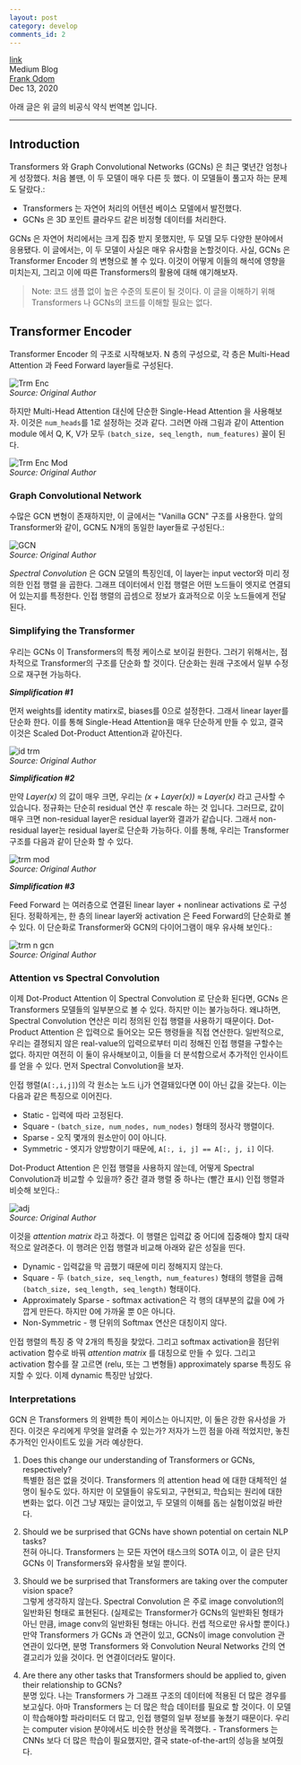 ```yaml
---
layout: post
category: develop
comments_id: 2
---
```

[link](https://medium.com/the-dl/transformers-viewed-as-generalizations-of-gcns-afe3b595c903)  
Medium Blog  
[Frank Odom](https://frank-odom.medium.com/?source=post_page-----afe3b595c903--------------------------------)  
Dec 13, 2020

아래 글은 위 글의 비공식 약식 번역본 입니다.


-----------------------------------------------------

## Introduction

Transformers 와 Graph Convolutional Networks (GCNs) 은 최근 몇년간 엄청나게 성장했다. 처음 볼땐, 이 두 모델이 매우 다른 듯 했다. 이 모델들이 풀고자 하는 문제도 달랐다.:
* Transformers 는 자연어 처리의 어텐션 베이스 모델에서 발전했다.
* GCNs 은 3D 포인트 클라우드 같은 비정형 데이터를 처리한다.

GCNs 은 자연어 처리에서는 크게 집중 받지 못했지만, 두 모델 모두 다양한 분야에서 응용됐다. 이 글에서는, 이 두 모델이 사실은 매우 유사함을 논할것이다. 사실, GCNs 은 Transformer Encoder 의 변형으로 볼 수 있다. 이것이 어떻게 이들의 해석에 영향을 미치는지, 그리고 이에 따른 Transformers의 활용에 대해 얘기해보자.

> Note: 코드 샘플 없이 높은 수준의 토론이 될 것이다. 이 글을 이해하기 위해 Transformers 나 GCNs의 코드를 이해할 필요는 없다.

## Transformer Encoder

Transformer Encoder 의 구조로 시작해보자. N 층의 구성으로, 각 층은 Multi-Head Attention 과 Feed Forward layer들로 구성된다.

![Trm Enc](https://miro.medium.com/max/552/1*_dSdZfMV8CPOFVv6CWKf3g.png)  
*Source: Original Author*

하지만 Multi-Head Attention 대신에 단순한 Single-Head Attention 을 사용해보자. 이것은 ```num_heads```를 1로 설정하는 것과 같다. 그러면 아래 그림과 같이 Attention module 에서 Q, K, V가 모두 ```(batch_size, seq_length, num_features)``` 꼴이 된다.

![Trm Enc Mod](https://miro.medium.com/max/607/1*YKcSZzALwwpIFBaiaR-0fQ.png)  
*Source: Original Author*

### Graph Convolutional Network

수많은 GCN 변형이 존재하지만, 이 글에서는 "Vanilla GCN" 구조를 사용한다. 앞의 Transformer와 같이, GCN도 N개의 동일한 layer들로 구성된다.:

![GCN](https://miro.medium.com/max/700/1*LO-_s4NYysBS4E5RurO9Ow.png)  
*Source: Original Author*

*Spectral Convolution* 은 GCN 모델의 특징인데, 이 layer는 input vector와 미리 정의한 인접 행렬 을 곱한다. 그래프 데이터에서 인접 행렬은 어떤 노드들이 엣지로 연결되어 있는지를 특정한다. 인접 행렬의 곱셈으로 정보가 효과적으로 이웃 노드들에게 전달된다.

### Simplifying the Transformer

우리는 GCNs 이 Transformers의 특정 케이스로 보이길 원한다. 그러기 위해서는, 점차적으로 Transformer의 구조를 단순화 할 것이다. 단순화는 원래 구조에서 일부 수정으로 재구현 가능하다.

***Simplification #1***
 
먼저 weights를 identity matirx로, biases를 0으로 설정한다. 그래서 linear layer를 단순화 한다. 이를 통해 Single-Head Attention을 매우 단순하게 만들 수 있고, 결국 이것은 Scaled Dot-Product Attention과 같아진다.

![id trm](https://miro.medium.com/max/700/1*EtxmdI15EmkLjLtr-V5yNg.png)  
*Source: Original Author*

***Simplification #2***

만약 *Layer(x)* 의 값이 매우 크면, 우리는 *(x + Layer(x)) ≈ Layer(x)* 라고 근사할 수 있습니다. 정규화는 단순히 residual 연산 후 rescale 하는 것 입니다. 그러므로, 값이 매우 크면 non-residual layer은 residual layer와 결과가 같습니다. 그래서 non-residual layer는 residual layer로 단순화 가능하다. 이를 통해, 우리는 Transformer 구조를 다음과 같이 단순화 할 수 있다.

![trm mod](https://miro.medium.com/max/700/1*qsYoEuteSVdiZxhkvaL0_w.png)  
*Source: Original Author*

***Simplification #3***

Feed Forward 는 여러층으로 연결된 linear layer + nonlinear activations 로 구성된다. 정확하게는, 한 층의 linear layer와 activation 은 Feed Forward의 단순화로 볼 수 있다. 이 단순화로 Transformer와 GCN의 다이어그램이 매우 유사해 보인다.:

![trm n gcn](https://miro.medium.com/max/698/1*SxXxP8P7PWdI5BxdpNjQWw.png)  
*Source: Original Author*

### Attention vs Spectral Convolution

이제 Dot-Product Attention 이 Spectral Convolution 로 단순화 된다면, GCNs 은 Transformers 모델들의 일부분으로 볼 수 있다. 하지만 이는 불가능하다. 왜냐하면, Spectral Convolution 연산은 미리 정의된 인접 행렬을 사용하기 때문이다. Dot-Product Attention 은 입력으로 들어오는 모든 행령들을 직접 연산한다. 일반적으로, 우리는 결졍되지 않은 real-value의 입력으로부터 미리 정해진 인접 행렬을 구할수는 없다. 하지만 여전히 이 둘이 유사해보이고, 이들을 더 분석함으로서 추가적인 인사이트를 얻을 수 있다. 먼저 Spectral Convolution을 보자.

인접 행렬(```A[:,i,j]```)의 각 원소는 노드 i,j가 연결돼있다면 0이 아닌 값을 갖는다. 이는 다음과 같은 특징으로 이어진다.
* Static - 입력에 따라 고정된다.
* Square - ```(batch_size, num_nodes, num_nodes)``` 형태의 정사각 행렬이다.
* Sparse - 오직 몇개의 원소만이 0이 아니다.
* Symmetric - 엣지가 양방향이기 때문에,  ```A[:, i, j] == A[:, j, i]``` 이다.

Dot-Product Attention 은 인접 행렬을 사용하지 않는데, 어떻게 Spectral Convolution과 비교할 수 있을까? 중간 결과 행렬 중 하나는 (빨간 표시) 인접 행렬과 비슷해 보인다.:

![adj](https://miro.medium.com/max/614/1*6tWuFALcaoP97tru_NjM4A.png)  
*Source: Original Author*

이것을 *attention matrix* 라고 하겠다. 이 행렬은 입력값 중 어디에 집중해야 할지 대략적으로 알려준다. 이 행려은 인접 행렬과 비교해 아래와 같은 성질을 띤다.
* Dynamic - 입력값을 막 곱했기 때문에 미리 정해지지 않는다.
* Square - 두 ```(batch_size, seq_length, num_features)``` 형태의 행렬을 곱해 ```(batch_size, seq_length, seq_length)``` 형태이다.
* Approximately Sparse - softmax activation은 각 행의 대부분의 값을 0에 가깝게 만든다. 하지만 0에 가까울 뿐 0은 아니다.
* Non-Symmetric - 행 단위의 Softmax 연산은 대칭이지 않다.

인접 행렬의 특징 중 약 2개의 특징을 찾았다. 그리고 softmax activation을 점단위 activation 함수로 바꿔 *attention matrix* 를 대칭으로 만들 수 있다. 그리고 activation 함수를 잘 고르면 (relu, 또는 그 변형들) approximately sparse 특징도 유지할 수 있다. 이제 dynamic 특징만 남았다.


### Interpretations

GCN 은 Transformers 의 완벽한 특이 케이스는 아니지만, 이 둘은 강한 유사성을 가진다. 이것은 우리에게 무엇을 알려줄 수 있는가? 저자가 느낀 점을 아래 적었지만, 놓친 추가적인 인사이트도 있을 거라 예상한다. 

1. Does this change our understanding of Transformers or GCNs, respectively?   
특별한 점은 없을 것이다. Transformers 의 attention head 에 대한 대체적인 설명이 될수도 있다. 하지만 이 모델들이 유도되고, 구현되고, 학습되는 원리에 대한
변화는 없다. 이건 그냥 재밌는 글이었고, 두 모델의 이해를 돕는 실험이었길 바란다.

2. Should we be surprised that GCNs have shown potential on certain NLP tasks?   
전혀 아니다. Transformers 는 모든 자연어 태스크의 SOTA 이고, 이 글은 단지 GCNs 이 Transformers와 유사함을 보일 뿐이다.

3. Should we be surprised that Transformers are taking over the computer vision space?  
그렇게 생각하지 않는다. Spectral Convolution 은 주로 image convolution의 일반화된 형태로 표현된다. (실제로는 Transformer가 GCNs의 일반화된 형태가 아닌 만큼, image conv의 일반화된 형태는 아니다. 컨셉 적으로만 유사할 뿐이다.) 만약 Transformers 가 GCNs 과 연관이 있고, GCNs이 image convolution 관 연관이 있다면, 분명 Transformers 와 Convolution Neural Networks 간의 연결고리가 있을 것이다. 먼 연결이더라도 말이다.

4. Are there any other tasks that Transformers should be applied to, given their relationship to GCNs?  
분명 있다. 나는 Transformers 가 그래프 구조의 데이터에 적용된 더 많은 경우를 보고싶다. 아마 Transformers 는 더 많은 학습 데이터를 필요로 할 것이다. 이 모델이 학습해야할 파라미터도 더 많고, 인접 행렬의 일부 정보를 놓쳤기 때문이다. 우리는 computer vision 분야에서도 비슷한 현상을 목격했다. - Transformers 는 CNNs 보다 더 많은 학습이 필요했지만, 결국 state-of-the-art의 성능을 보여줬다.
